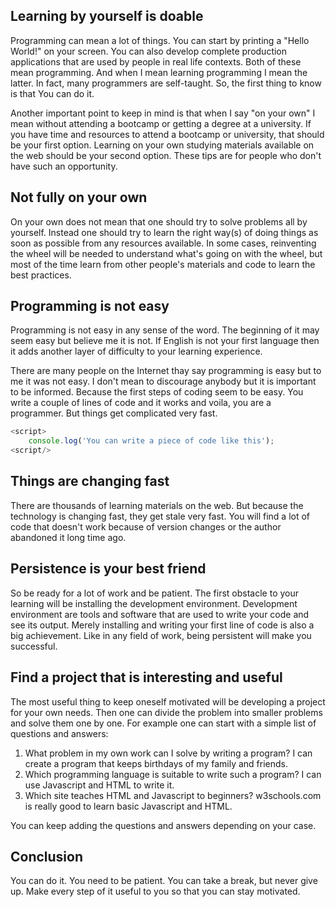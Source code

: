 <!-- META begin
title: Learning programming on your own
created: 2024-06-22T23:50:21.817Z
updated: 2024-06-22T23:50:21.817Z
tags: programming self-development
content: Here are my tips for learning programming on your own using open sources on the Internet
-- META end -->

## Learning by yourself is doable

Programming can mean a lot of things. You can start by printing a "Hello World!" on your screen. You can also develop complete production applications that are used by people in real life contexts. Both of these mean programming. And when I mean learning programming I mean the latter. In fact, many programmers are self-taught. So, the first thing to know is that You can do it.

Another important point to keep in mind is that when I say "on your own" I mean without attending a bootcamp or getting a degree at a university. If you have time and resources to attend a bootcamp or university, that should be your first option. Learning on your own studying materials available on the web should be your second option. These tips are for people who don't have such an opportunity.

## Not fully on your own

On your own does not mean that one should try to solve problems all by yourself. Instead one should try to learn the right way(s) of doing things as soon as possible from any resources available. In some cases, reinventing the wheel will be needed to understand what's going on with the wheel, but most of the time learn from other people's materials and code to learn the best practices.

## Programming is not easy

Programming is not easy in any sense of the word. The beginning of it may seem easy but believe me it is not. If English is not your first language then it adds another layer of difficulty to your learning experience.

There are many people on the Internet thay say programming is easy but to me it was not easy. I don't mean to discourage anybody but it is important to be informed. Because the first steps of coding seem to be easy. You write a couple of lines of code and it works and voila, you are a programmer. But things get complicated very fast.

```javascript
<script>
    console.log('You can write a piece of code like this');
<script/>
```

## Things are changing fast

There are thousands of learning materials on the web. But because the technology is changing fast, they get stale very fast. You will find a lot of code that doesn't work because of version changes or the author abandoned it long time ago.

## Persistence is your best friend

So be ready for a lot of work and be patient. The first obstacle to your learning will be installing the development environment. Development environment are tools and software that are used to write your code and see its output. Merely installing and writing your first line of code is also a big achievement. Like in any field of work, being persistent will make you successful.

## Find a project that is interesting and useful

The most useful thing to keep oneself motivated will be developing a project for your own needs. Then one can divide the problem into smaller problems and solve them one by one. For example one can start with a simple list of questions and answers:

1. What problem in my own work can I solve by writing a program? I can create a program that keeps birthdays of my family and friends.
2. Which programming language is suitable to write such a program? I can use Javascript and HTML to write it.
3. Which site teaches HTML and Javascript to beginners? w3schools.com is really good to learn basic Javascript and HTML.

You can keep adding the questions and answers depending on your case.

## Conclusion

You can do it. You need to be patient. You can take a break, but never give up. Make every step of it useful to you so that you can stay motivated.
